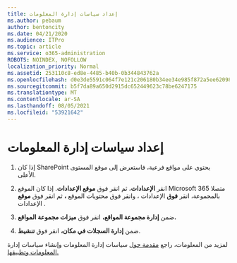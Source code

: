 ```yaml
---
title: إعداد سياسات إدارة المعلومات
ms.author: pebaum
author: bentoncity
ms.date: 04/21/2020
ms.audience: ITPro
ms.topic: article
ms.service: o365-administration
ROBOTS: NOINDEX, NOFOLLOW
localization_priority: Normal
ms.assetid: 253110c8-ed8e-4485-b40b-0b344843762a
ms.openlocfilehash: d0e3de5591c064f7e121c206180b34ee34e985f872a5ee6209889ecad6eaa32c
ms.sourcegitcommit: b5f7da89a650d2915dc652449623c78be6247175
ms.translationtype: MT
ms.contentlocale: ar-SA
ms.lasthandoff: 08/05/2021
ms.locfileid: "53921642"
---
```

# <a name="set-up-information-management-policies"></a>إعداد سياسات إدارة المعلومات

1. إذا كان SharePoint يحتوي على مواقع فرعية، فاستعرض إلى موقع المستوى الأعلى.
    
2. انقر **الإعدادات**، ثم انقر فوق **موقع الإعدادات**. إذا كان الموقع Microsoft 365 متصلا بالمجموعة، انقر **فوق** الإعدادات ، وانقر فوق محتويات الموقع **،** ثم انقر فوق **موقع** الإعدادات .
    
3. ضمن **إدارة مجموعة المواقع،** انقر فوق **ميزات مجموعة المواقع.**
    
4. ضمن **إدارة السجلات في مكان،** انقر فوق **تنشيط**.
    
لمزيد من المعلومات، راجع [مقدمة حول](https://go.microsoft.com/fwlink/?linkid=404239) سياسات إدارة المعلومات وإنشاء سياسات إدارة [المعلومات وتطبيقها.](https://go.microsoft.com/fwlink/?linkid=2003916)
  

